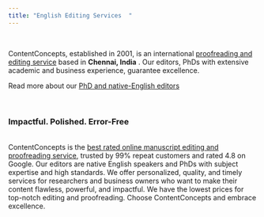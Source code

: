 ```yaml
---
title: "English Editing Services  "
---
```

</br>

ContentConcepts, established in 2001, is an international [proofreading and editing service](https://contentconcepts.com/services/academic_editing/english_editing/) based in **Chennai, India** . Our editors, PhDs with extensive academic and business experience, guarantee excellence. 

R﻿ead more about our [PhD and native-English editors](https://contentconcepts.com/services/academic_editing/manuscript-editors/)

</br>

### **Impactful. Polished. Error-Free**

\
ContentConcepts is the [best rated online manuscript editing and proofreading service](https://contentconcepts.com/blog/contentconcepts-top-rated-academic-editing-and-proofreading-services/), trusted by 99% repeat customers and rated 4.8 on Google. Our editors are native English speakers and PhDs with subject expertise and high standards. We offer personalized, quality, and timely services for researchers and business owners who want to make their content flawless, powerful, and impactful. We have the lowest prices for top-notch editing and proofreading. Choose ContentConcepts and embrace excellence.